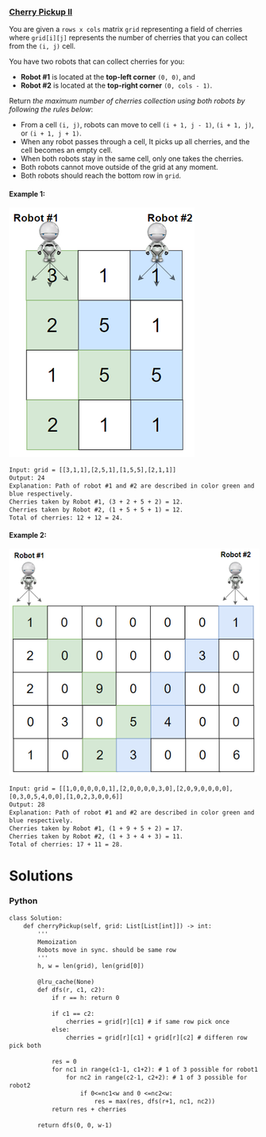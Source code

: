 ### [Cherry Pickup II](https://leetcode.com/problems/cherry-pickup-ii/) <br>

You are given a `rows x cols` matrix `grid` representing a field of cherries where `grid[i][j]` represents the number of cherries that you can collect from the `(i, j)` cell.

You have two robots that can collect cherries for you:

 - **Robot #1** is located at the **top-left corner** `(0, 0)`, and
 - **Robot #2** is located at the **top-right corner** `(0, cols - 1)`.

Return *the maximum number of cherries collection using both robots by following the rules below*:

 - From a cell `(i, j)`, robots can move to cell `(i + 1, j - 1)`, `(i + 1, j)`, or `(i + 1, j + 1)`.
 - When any robot passes through a cell, It picks up all cherries, and the cell becomes an empty cell.
 - When both robots stay in the same cell, only one takes the cherries.
 - Both robots cannot move outside of the grid at any moment.
 - Both robots should reach the bottom row in `grid`.


#### Example 1:
<img src="../../../../../images/1463sample_1_1802.png">

```
Input: grid = [[3,1,1],[2,5,1],[1,5,5],[2,1,1]]
Output: 24
Explanation: Path of robot #1 and #2 are described in color green and blue respectively.
Cherries taken by Robot #1, (3 + 2 + 5 + 2) = 12.
Cherries taken by Robot #2, (1 + 5 + 5 + 1) = 12.
Total of cherries: 12 + 12 = 24.

```

#### Example 2:
<img src="../../../../../images/1463sample_2_1802.png">

```
Input: grid = [[1,0,0,0,0,0,1],[2,0,0,0,0,3,0],[2,0,9,0,0,0,0],[0,3,0,5,4,0,0],[1,0,2,3,0,0,6]]
Output: 28
Explanation: Path of robot #1 and #2 are described in color green and blue respectively.
Cherries taken by Robot #1, (1 + 9 + 5 + 2) = 17.
Cherries taken by Robot #2, (1 + 3 + 4 + 3) = 11.
Total of cherries: 17 + 11 = 28.

```


# Solutions

### Python
```
class Solution:
    def cherryPickup(self, grid: List[List[int]]) -> int:
        '''
        Memoization
        Robots move in sync. should be same row
        '''
        h, w = len(grid), len(grid[0])

        @lru_cache(None)
        def dfs(r, c1, c2):
            if r == h: return 0
            
            if c1 == c2:
                cherries = grid[r][c1] # if same row pick once
            else:
                cherries = grid[r][c1] + grid[r][c2] # differen row pick both
                
            res = 0
            for nc1 in range(c1-1, c1+2): # 1 of 3 possible for robot1
                for nc2 in range(c2-1, c2+2): # 1 of 3 possible for robot2
                    if 0<=nc1<w and 0 <=nc2<w:
                        res = max(res, dfs(r+1, nc1, nc2))
            return res + cherries

        return dfs(0, 0, w-1)
```
